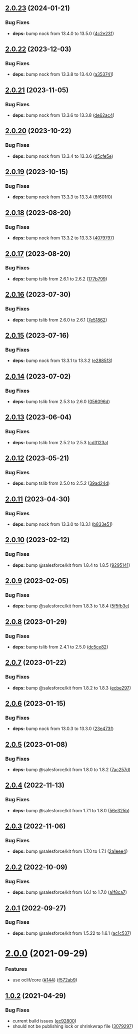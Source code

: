 ## [2.0.23](https://github.com/oclif/plugin-interceptor/compare/2.0.22...2.0.23) (2024-01-21)


### Bug Fixes

* **deps:** bump nock from 13.4.0 to 13.5.0 ([4c2e231](https://github.com/oclif/plugin-interceptor/commit/4c2e2313a3bad57fb67ac75f05e670361f0a2cec))



## [2.0.22](https://github.com/oclif/plugin-interceptor/compare/2.0.21...2.0.22) (2023-12-03)


### Bug Fixes

* **deps:** bump nock from 13.3.8 to 13.4.0 ([a353741](https://github.com/oclif/plugin-interceptor/commit/a353741bd7009341adf5e933f0da28fc0687ece0))



## [2.0.21](https://github.com/oclif/plugin-interceptor/compare/2.0.20...2.0.21) (2023-11-05)


### Bug Fixes

* **deps:** bump nock from 13.3.6 to 13.3.8 ([de62ac4](https://github.com/oclif/plugin-interceptor/commit/de62ac4a8829acd4bea2ca509a0973aa1b360f43))



## [2.0.20](https://github.com/oclif/plugin-interceptor/compare/2.0.19...2.0.20) (2023-10-22)


### Bug Fixes

* **deps:** bump nock from 13.3.4 to 13.3.6 ([d5cfe5e](https://github.com/oclif/plugin-interceptor/commit/d5cfe5e59aa5501ac1c8f718a96fde6b16ea132a))



## [2.0.19](https://github.com/oclif/plugin-interceptor/compare/2.0.18...2.0.19) (2023-10-15)


### Bug Fixes

* **deps:** bump nock from 13.3.3 to 13.3.4 ([6f601f0](https://github.com/oclif/plugin-interceptor/commit/6f601f099746445101a404ea170dee3e67f2a9dd))



## [2.0.18](https://github.com/oclif/plugin-interceptor/compare/2.0.17...2.0.18) (2023-08-20)


### Bug Fixes

* **deps:** bump nock from 13.3.2 to 13.3.3 ([4079797](https://github.com/oclif/plugin-interceptor/commit/40797970778d542e662889460bb11e5b9996a6a5))



## [2.0.17](https://github.com/oclif/plugin-interceptor/compare/2.0.16...2.0.17) (2023-08-20)


### Bug Fixes

* **deps:** bump tslib from 2.6.1 to 2.6.2 ([177b799](https://github.com/oclif/plugin-interceptor/commit/177b799bcad355131d5ca2e274fe2cd8803242b3))



## [2.0.16](https://github.com/oclif/plugin-interceptor/compare/2.0.15...2.0.16) (2023-07-30)


### Bug Fixes

* **deps:** bump tslib from 2.6.0 to 2.6.1 ([7e51862](https://github.com/oclif/plugin-interceptor/commit/7e51862f4eacc7289c37f9385496b27d1a28951b))



## [2.0.15](https://github.com/oclif/plugin-interceptor/compare/2.0.14...2.0.15) (2023-07-16)


### Bug Fixes

* **deps:** bump nock from 13.3.1 to 13.3.2 ([e2885f3](https://github.com/oclif/plugin-interceptor/commit/e2885f3545f803d25f7f3e7be9466e6eb5c56cde))



## [2.0.14](https://github.com/oclif/plugin-interceptor/compare/2.0.13...2.0.14) (2023-07-02)


### Bug Fixes

* **deps:** bump tslib from 2.5.3 to 2.6.0 ([056096d](https://github.com/oclif/plugin-interceptor/commit/056096d02399967aa16485b48128b7eab24215e2))



## [2.0.13](https://github.com/oclif/plugin-interceptor/compare/2.0.12...2.0.13) (2023-06-04)


### Bug Fixes

* **deps:** bump tslib from 2.5.2 to 2.5.3 ([cd3123a](https://github.com/oclif/plugin-interceptor/commit/cd3123abe4d375612b86bc1ba8ca453062c3b563))



## [2.0.12](https://github.com/oclif/plugin-interceptor/compare/2.0.11...2.0.12) (2023-05-21)


### Bug Fixes

* **deps:** bump tslib from 2.5.0 to 2.5.2 ([39ad24d](https://github.com/oclif/plugin-interceptor/commit/39ad24d4c63fad084cc75b030a8abd50674512b0))



## [2.0.11](https://github.com/oclif/plugin-interceptor/compare/2.0.10...2.0.11) (2023-04-30)


### Bug Fixes

* **deps:** bump nock from 13.3.0 to 13.3.1 ([b833e51](https://github.com/oclif/plugin-interceptor/commit/b833e5148d5943e06fb9bdd14f3b338cc4ffa5d6))



## [2.0.10](https://github.com/oclif/plugin-interceptor/compare/2.0.9...2.0.10) (2023-02-12)


### Bug Fixes

* **deps:** bump @salesforce/kit from 1.8.4 to 1.8.5 ([9295141](https://github.com/oclif/plugin-interceptor/commit/929514101c198b0a0969f158214ec16eb77bf869))



## [2.0.9](https://github.com/oclif/plugin-interceptor/compare/2.0.8...2.0.9) (2023-02-05)


### Bug Fixes

* **deps:** bump @salesforce/kit from 1.8.3 to 1.8.4 ([5f5fb3e](https://github.com/oclif/plugin-interceptor/commit/5f5fb3ed228d6b149e14f1f54c9490f37c0882b7))



## [2.0.8](https://github.com/oclif/plugin-interceptor/compare/2.0.7...2.0.8) (2023-01-29)


### Bug Fixes

* **deps:** bump tslib from 2.4.1 to 2.5.0 ([dc5ce82](https://github.com/oclif/plugin-interceptor/commit/dc5ce828a56ff864db535008e808efd3dd1ed890))



## [2.0.7](https://github.com/oclif/plugin-interceptor/compare/2.0.6...2.0.7) (2023-01-22)


### Bug Fixes

* **deps:** bump @salesforce/kit from 1.8.2 to 1.8.3 ([ecbe297](https://github.com/oclif/plugin-interceptor/commit/ecbe29710050117fda9bc25f1f6b6736b5a04d8d))



## [2.0.6](https://github.com/oclif/plugin-interceptor/compare/2.0.5...2.0.6) (2023-01-15)


### Bug Fixes

* **deps:** bump nock from 13.0.3 to 13.3.0 ([23e473f](https://github.com/oclif/plugin-interceptor/commit/23e473f0b06fecb266fe1b82d4927f30d3fbf410))



## [2.0.5](https://github.com/oclif/plugin-interceptor/compare/2.0.4...2.0.5) (2023-01-08)


### Bug Fixes

* **deps:** bump @salesforce/kit from 1.8.0 to 1.8.2 ([7ac257d](https://github.com/oclif/plugin-interceptor/commit/7ac257d2d303ada7b5d8e2623e295c3aab3181ca))



## [2.0.4](https://github.com/oclif/plugin-interceptor/compare/2.0.3...2.0.4) (2022-11-13)


### Bug Fixes

* **deps:** bump @salesforce/kit from 1.7.1 to 1.8.0 ([56e325b](https://github.com/oclif/plugin-interceptor/commit/56e325ba37e7f1d7c27df5c7e148ec95af8bf677))



## [2.0.3](https://github.com/oclif/plugin-interceptor/compare/2.0.2...2.0.3) (2022-11-06)


### Bug Fixes

* **deps:** bump @salesforce/kit from 1.7.0 to 1.7.1 ([2a1eee4](https://github.com/oclif/plugin-interceptor/commit/2a1eee4c2e1c8156f4d276dc1f5d8bb900b76643))



## [2.0.2](https://github.com/oclif/plugin-interceptor/compare/2.0.1...2.0.2) (2022-10-09)


### Bug Fixes

* **deps:** bump @salesforce/kit from 1.6.1 to 1.7.0 ([a1f8ca7](https://github.com/oclif/plugin-interceptor/commit/a1f8ca79db01f3a82ff158266654683355caad8e))



## [2.0.1](https://github.com/oclif/plugin-interceptor/compare/v2.0.0...2.0.1) (2022-09-27)


### Bug Fixes

* **deps:** bump @salesforce/kit from 1.5.22 to 1.6.1 ([ac1c537](https://github.com/oclif/plugin-interceptor/commit/ac1c537694d91c64ef10c30517361a3d8ee94f87))



# [2.0.0](https://github.com/oclif/plugin-interceptor/compare/v1.0.2...v2.0.0) (2021-09-29)


### Features

* use oclif/core ([#144](https://github.com/oclif/plugin-interceptor/issues/144)) ([f572ab9](https://github.com/oclif/plugin-interceptor/commit/f572ab93935e9072997cfa1b9a8134086d1f8254))



## [1.0.2](https://github.com/oclif/plugin-interceptor/compare/ec92800aa3bd13ae8668e8ecb12dc7bbc5ab3299...v1.0.2) (2021-04-29)


### Bug Fixes

* current build issues ([ec92800](https://github.com/oclif/plugin-interceptor/commit/ec92800aa3bd13ae8668e8ecb12dc7bbc5ab3299))
* should not be publishing lock or shrinkwrap file ([3079297](https://github.com/oclif/plugin-interceptor/commit/3079297415cee50193029b66e41fd48a9b46c495))



